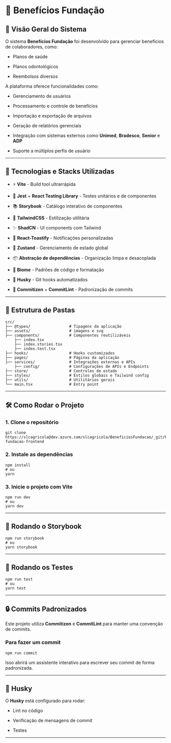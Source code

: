 🏥 Benefícios Fundação
======================

📌 Visão Geral do Sistema
-------------------------

O sistema **Benefícios Fundação** foi desenvolvido para gerenciar benefícios de colaboradores, como:

- Planos de saúde

- Planos odontológicos

- Reembolsos diversos

A plataforma oferece funcionalidades como:

- Gerenciamento de usuários

- Processamento e controle de benefícios

- Importação e exportação de arquivos

- Geração de relatórios gerenciais

- Integração com sistemas externos como **Unimed**, **Bradesco**, **Senior** e **ADP**

- Suporte a múltiplos perfis de usuário

* * * * *

🚀 Tecnologias e Stacks Utilizadas
----------------------------------

- ⚡ **Vite** - Build tool ultrarrápida

- 🧪 **Jest** + **React Testing Library** - Testes unitários e de componentes

- 📚 **Storybook** - Catálogo interativo de componentes

- 🎨 **TailwindCSS** - Estilização utilitária

- ✨ **ShadCN** - UI components com Tailwind

- 🍞 **React-Toastify** - Notificações personalizadas

- 🧠 **Zustand** - Gerenciamento de estado global

- 📦 **Abstração de dependências** - Organização limpa e desacoplada

- 📀 **Biome** - Padrões de código e formatação

- 🧹 **Husky** - Git hooks automatizados

- 💬 **Commitizen** + **CommitLint** - Padronização de commits

* * * * *

🧱 Estrutura de Pastas
-------------------------------------

```
src/
├── @types/                 # Tipagens da aplicação
├── assets/                 # imagens e svg
├── components/             # Componentes reutilizáveis
    ├── index.tsx           
    ├── index.stories.tsx   
    ├── index.test.tsx      
├── hooks/                  # Hooks customizados
├── pages/                  # Páginas da aplicação
├── services/               # Integrações externas e APIs
    ├── config/             # Configurações de APIs e Endpoints
├── store/                  # Controles de estado
├── styles/                 # Estilos globais e Tailwind config
├── utils/                  # Utilitários gerais
└── main.tsx                # Entry point
```

* * * * *

🛠️ Como Rodar o Projeto
------------------------

### 1\. Clone o repositório

```
git clone https://slcagricola@dev.azure.com/slcagricola/BeneficiosFundacao/_git/beneficios-fundacao-frontend
```

### 2\. Instale as dependências

```
npm install
# ou
yarn
```

### 3\. Inicie o projeto com Vite

```
npm run dev
# ou
yarn dev
```

* * * * *

📕 Rodando o Storybook
----------------------

```
npm run storybook
# ou
yarn storybook
```

* * * * *

🥪 Rodando os Testes
--------------------

```
npm run test
# ou
yarn test
```

* * * * *


🔒 Commits Padronizados
-----------------------

Este projeto utiliza **Commitizen** e **CommitLint** para manter uma convenção de commits.

### Para fazer um commit

```
npm run commit
```

Isso abrirá um assistente interativo para escrever seu commit de forma padronizada.

* * * * *

🔑 Husky
--------

O **Husky** está configurado para rodar:

- Lint no código

- Verificação de mensagens de commit

- Testes 

* * * * *
